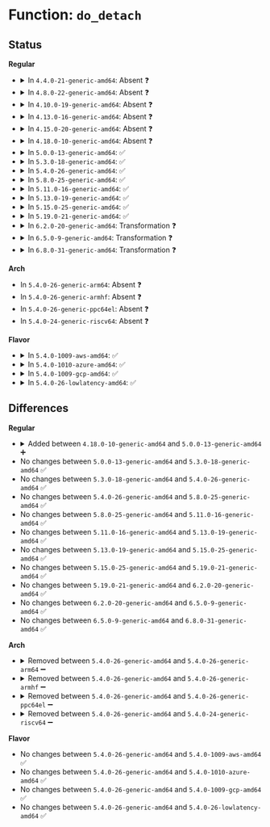 # Function: <code>do_detach</code>

## Status
<b>Regular</b>
<ul>
<li>
<details>
<summary>In <code>4.4.0-21-generic-amd64</code>: Absent ❓</summary>

```json
{
  "name": "do_detach",
  "collision_type": "Unique Static",
  "inline_type": "Full",
  "funcs": [
    {
      "addr": 18446744071584284602,
      "name": "do_detach",
      "external": false,
      "loc": "drivers/iommu/amd_iommu.c:1913",
      "file": "drivers/iommu/amd_iommu.c",
      "inline": "not declared, inlined",
      "caller_inline": [
        "drivers/iommu/amd_iommu.c:__detach_device"
      ],
      "caller_func": []
    }
  ],
  "symbols": []
}
```
</details>
</li>
<li>
<details>
<summary>In <code>4.8.0-22-generic-amd64</code>: Absent ❓</summary>

```json
{
  "name": "do_detach",
  "collision_type": "Unique Static",
  "inline_type": "Full",
  "funcs": [
    {
      "addr": 18446744071584627786,
      "name": "do_detach",
      "external": false,
      "loc": "drivers/iommu/amd_iommu.c:1793",
      "file": "drivers/iommu/amd_iommu.c",
      "inline": "not declared, inlined",
      "caller_inline": [
        "drivers/iommu/amd_iommu.c:__detach_device"
      ],
      "caller_func": []
    }
  ],
  "symbols": []
}
```
</details>
</li>
<li>
<details>
<summary>In <code>4.10.0-19-generic-amd64</code>: Absent ❓</summary>

```json
{
  "name": "do_detach",
  "collision_type": "Unique Static",
  "inline_type": "Full",
  "funcs": [
    {
      "addr": 18446744071584812890,
      "name": "do_detach",
      "external": false,
      "loc": "drivers/iommu/amd_iommu.c:1886",
      "file": "drivers/iommu/amd_iommu.c",
      "inline": "not declared, inlined",
      "caller_inline": [
        "drivers/iommu/amd_iommu.c:__detach_device"
      ],
      "caller_func": []
    }
  ],
  "symbols": []
}
```
</details>
</li>
<li>
<details>
<summary>In <code>4.13.0-16-generic-amd64</code>: Absent ❓</summary>

```json
{
  "name": "do_detach",
  "collision_type": "Unique Static",
  "inline_type": "Full",
  "funcs": [
    {
      "addr": 18446744071584900282,
      "name": "do_detach",
      "external": false,
      "loc": "drivers/iommu/amd_iommu.c:2133",
      "file": "drivers/iommu/amd_iommu.c",
      "inline": "not declared, inlined",
      "caller_inline": [
        "drivers/iommu/amd_iommu.c:__detach_device"
      ],
      "caller_func": []
    }
  ],
  "symbols": []
}
```
</details>
</li>
<li>
<details>
<summary>In <code>4.15.0-20-generic-amd64</code>: Absent ❓</summary>

```json
{
  "name": "do_detach",
  "collision_type": "Unique Static",
  "inline_type": "Full",
  "funcs": [
    {
      "addr": 18446744071585320842,
      "name": "do_detach",
      "external": false,
      "loc": "drivers/iommu/amd_iommu.c:1904",
      "file": "drivers/iommu/amd_iommu.c",
      "inline": "not declared, inlined",
      "caller_inline": [
        "drivers/iommu/amd_iommu.c:__detach_device"
      ],
      "caller_func": []
    }
  ],
  "symbols": []
}
```
</details>
</li>
<li>
<details>
<summary>In <code>4.18.0-10-generic-amd64</code>: Absent ❓</summary>

```json
{
  "name": "do_detach",
  "collision_type": "Unique Static",
  "inline_type": "Full",
  "funcs": [
    {
      "addr": 18446744071585565537,
      "name": "do_detach",
      "external": false,
      "loc": "drivers/iommu/amd_iommu.c:1915",
      "file": "drivers/iommu/amd_iommu.c",
      "inline": "not declared, inlined",
      "caller_inline": [
        "drivers/iommu/amd_iommu.c:__detach_device"
      ],
      "caller_func": []
    }
  ],
  "symbols": []
}
```
</details>
</li>
<li>
<details>
<summary>In <code>5.0.0-13-generic-amd64</code>: ✅</summary>

```c
void do_detach(struct iommu_dev_data * dev_data)
```

```json
{
  "name": "do_detach",
  "collision_type": "Unique Static",
  "inline_type": "No",
  "funcs": [
    {
      "addr": 18446744071585687776,
      "name": "do_detach",
      "external": false,
      "loc": "drivers/iommu/amd_iommu.c:1996",
      "file": "drivers/iommu/amd_iommu.c",
      "inline": "seen, unknown",
      "caller_inline": [],
      "caller_func": [
        "drivers/iommu/amd_iommu.c:amd_iommu_domain_free",
        "drivers/iommu/amd_iommu.c:detach_device"
      ]
    }
  ],
  "symbols": [
    {
      "addr": 18446744071585687776,
      "name": "do_detach",
      "section": ".text",
      "bind": "STB_LOCAL",
      "size": 185
    }
  ]
}
```
</details>
</li>
<li>
<details>
<summary>In <code>5.3.0-18-generic-amd64</code>: ✅</summary>

```c
void do_detach(struct iommu_dev_data * dev_data)
```

```json
{
  "name": "do_detach",
  "collision_type": "Unique Static",
  "inline_type": "No",
  "funcs": [
    {
      "addr": 18446744071585915200,
      "name": "do_detach",
      "external": false,
      "loc": "drivers/iommu/amd_iommu.c:1995",
      "file": "drivers/iommu/amd_iommu.c",
      "inline": "seen, unknown",
      "caller_inline": [],
      "caller_func": [
        "drivers/iommu/amd_iommu.c:amd_iommu_domain_free",
        "drivers/iommu/amd_iommu.c:detach_device"
      ]
    }
  ],
  "symbols": [
    {
      "addr": 18446744071585915200,
      "name": "do_detach",
      "section": ".text",
      "bind": "STB_LOCAL",
      "size": 181
    }
  ]
}
```
</details>
</li>
<li>
<details>
<summary>In <code>5.4.0-26-generic-amd64</code>: ✅</summary>

```c
void do_detach(struct iommu_dev_data * dev_data)
```

```json
{
  "name": "do_detach",
  "collision_type": "Unique Static",
  "inline_type": "No",
  "funcs": [
    {
      "addr": 18446744071586059264,
      "name": "do_detach",
      "external": false,
      "loc": "drivers/iommu/amd_iommu.c:2056",
      "file": "drivers/iommu/amd_iommu.c",
      "inline": "seen, unknown",
      "caller_inline": [],
      "caller_func": [
        "drivers/iommu/amd_iommu.c:amd_iommu_domain_free",
        "drivers/iommu/amd_iommu.c:detach_device"
      ]
    }
  ],
  "symbols": [
    {
      "addr": 18446744071586059264,
      "name": "do_detach",
      "section": ".text",
      "bind": "STB_LOCAL",
      "size": 215
    }
  ]
}
```
</details>
</li>
<li>
<details>
<summary>In <code>5.8.0-25-generic-amd64</code>: ✅</summary>

```c
void do_detach(struct iommu_dev_data * dev_data)
```

```json
{
  "name": "do_detach",
  "collision_type": "Unique Static",
  "inline_type": "No",
  "funcs": [
    {
      "addr": 18446744071586802416,
      "name": "do_detach",
      "external": false,
      "loc": "drivers/iommu/amd/iommu.c:1917",
      "file": "drivers/iommu/amd/iommu.c",
      "inline": "seen, unknown",
      "caller_inline": [],
      "caller_func": [
        "drivers/iommu/amd/iommu.c:amd_iommu_domain_free",
        "drivers/iommu/amd/iommu.c:detach_device"
      ]
    }
  ],
  "symbols": [
    {
      "addr": 18446744071586802416,
      "name": "do_detach",
      "section": ".text",
      "bind": "STB_LOCAL",
      "size": 274
    }
  ]
}
```
</details>
</li>
<li>
<details>
<summary>In <code>5.11.0-16-generic-amd64</code>: ✅</summary>

```c
void do_detach(struct iommu_dev_data * dev_data)
```

```json
{
  "name": "do_detach",
  "collision_type": "Unique Static",
  "inline_type": "No",
  "funcs": [
    {
      "addr": 18446744071586861584,
      "name": "do_detach",
      "external": false,
      "loc": "drivers/iommu/amd/iommu.c:2008",
      "file": "drivers/iommu/amd/iommu.c",
      "inline": "seen, unknown",
      "caller_inline": [],
      "caller_func": [
        "drivers/iommu/amd/iommu.c:amd_iommu_domain_free",
        "drivers/iommu/amd/iommu.c:detach_device"
      ]
    }
  ],
  "symbols": [
    {
      "addr": 18446744071586861584,
      "name": "do_detach",
      "section": ".text",
      "bind": "STB_LOCAL",
      "size": 274
    }
  ]
}
```
</details>
</li>
<li>
<details>
<summary>In <code>5.13.0-19-generic-amd64</code>: ✅</summary>

```c
void do_detach(struct iommu_dev_data * dev_data)
```

```json
{
  "name": "do_detach",
  "collision_type": "Unique Static",
  "inline_type": "No",
  "funcs": [
    {
      "addr": 18446744071586748608,
      "name": "do_detach",
      "external": false,
      "loc": "drivers/iommu/amd/iommu.c:1498",
      "file": "drivers/iommu/amd/iommu.c",
      "inline": "seen, unknown",
      "caller_inline": [],
      "caller_func": [
        "drivers/iommu/amd/iommu.c:amd_iommu_domain_free",
        "drivers/iommu/amd/iommu.c:detach_device"
      ]
    }
  ],
  "symbols": [
    {
      "addr": 18446744071586748608,
      "name": "do_detach",
      "section": ".text",
      "bind": "STB_LOCAL",
      "size": 274
    }
  ]
}
```
</details>
</li>
<li>
<details>
<summary>In <code>5.15.0-25-generic-amd64</code>: ✅</summary>

```c
void do_detach(struct iommu_dev_data * dev_data)
```

```json
{
  "name": "do_detach",
  "collision_type": "Unique Static",
  "inline_type": "No",
  "funcs": [
    {
      "addr": 18446744071587302128,
      "name": "do_detach",
      "external": false,
      "loc": "drivers/iommu/amd/iommu.c:1547",
      "file": "drivers/iommu/amd/iommu.c",
      "inline": "seen, unknown",
      "caller_inline": [],
      "caller_func": [
        "drivers/iommu/amd/iommu.c:amd_iommu_domain_free",
        "drivers/iommu/amd/iommu.c:detach_device"
      ]
    }
  ],
  "symbols": [
    {
      "addr": 18446744071587302128,
      "name": "do_detach",
      "section": ".text",
      "bind": "STB_LOCAL",
      "size": 269
    }
  ]
}
```
</details>
</li>
<li>
<details>
<summary>In <code>5.19.0-21-generic-amd64</code>: ✅</summary>

```c
void do_detach(struct iommu_dev_data * dev_data)
```

```json
{
  "name": "do_detach",
  "collision_type": "Unique Static",
  "inline_type": "No",
  "funcs": [
    {
      "addr": 18446744071588614624,
      "name": "do_detach",
      "external": false,
      "loc": "drivers/iommu/amd/iommu.c:1569",
      "file": "drivers/iommu/amd/iommu.c",
      "inline": "seen, unknown",
      "caller_inline": [],
      "caller_func": [
        "drivers/iommu/amd/iommu.c:amd_iommu_domain_free",
        "drivers/iommu/amd/iommu.c:detach_device"
      ]
    }
  ],
  "symbols": [
    {
      "addr": 18446744071588614624,
      "name": "do_detach",
      "section": ".text",
      "bind": "STB_LOCAL",
      "size": 348
    }
  ]
}
```
</details>
</li>
<li>
<details>
<summary>In <code>6.2.0-20-generic-amd64</code>: Transformation ❓</summary>

```c
void do_detach(struct iommu_dev_data * dev_data)
```

```json
{
  "name": "do_detach",
  "collision_type": "Unique Static",
  "inline_type": "No",
  "funcs": [
    {
      "addr": 0,
      "name": "do_detach",
      "external": false,
      "loc": "drivers/iommu/amd/iommu.c:1671",
      "file": "drivers/iommu/amd/iommu.c",
      "inline": "seen, unknown",
      "caller_inline": [],
      "caller_func": [
        "drivers/iommu/amd/iommu.c:amd_iommu_domain_free",
        "drivers/iommu/amd/iommu.c:detach_device"
      ]
    }
  ],
  "symbols": [
    {
      "addr": 18446744071590077280,
      "name": "do_detach",
      "section": ".text",
      "bind": "STB_LOCAL",
      "size": 383
    },
    {
      "addr": 18446744071596240689,
      "name": "do_detach.cold",
      "section": ".text",
      "bind": "STB_LOCAL",
      "size": 27
    }
  ]
}
```
</details>
</li>
<li>
<details>
<summary>In <code>6.5.0-9-generic-amd64</code>: Transformation ❓</summary>

```c
void do_detach(struct iommu_dev_data * dev_data)
```

```json
{
  "name": "do_detach",
  "collision_type": "Unique Static",
  "inline_type": "No",
  "funcs": [
    {
      "addr": 0,
      "name": "do_detach",
      "external": false,
      "loc": "drivers/iommu/amd/iommu.c:1696",
      "file": "drivers/iommu/amd/iommu.c",
      "inline": "seen, unknown",
      "caller_inline": [],
      "caller_func": [
        "drivers/iommu/amd/iommu.c:amd_iommu_domain_free",
        "drivers/iommu/amd/iommu.c:detach_device"
      ]
    }
  ],
  "symbols": [
    {
      "addr": 18446744071590389008,
      "name": "do_detach",
      "section": ".text",
      "bind": "STB_LOCAL",
      "size": 451
    },
    {
      "addr": 18446744071596768791,
      "name": "do_detach.cold",
      "section": ".text",
      "bind": "STB_LOCAL",
      "size": 27
    }
  ]
}
```
</details>
</li>
<li>
<details>
<summary>In <code>6.8.0-31-generic-amd64</code>: Transformation ❓</summary>

```c
void do_detach(struct iommu_dev_data * dev_data)
```

```json
{
  "name": "do_detach",
  "collision_type": "Unique Static",
  "inline_type": "No",
  "funcs": [
    {
      "addr": 0,
      "name": "do_detach",
      "external": false,
      "loc": "drivers/iommu/amd/iommu.c:1838",
      "file": "drivers/iommu/amd/iommu.c",
      "inline": "seen, unknown",
      "caller_inline": [],
      "caller_func": [
        "drivers/iommu/amd/iommu.c:detach_device"
      ]
    }
  ],
  "symbols": [
    {
      "addr": 18446744071590733952,
      "name": "do_detach",
      "section": ".text",
      "bind": "STB_LOCAL",
      "size": 324
    },
    {
      "addr": 18446744071597677280,
      "name": "do_detach.cold",
      "section": ".text",
      "bind": "STB_LOCAL",
      "size": 27
    }
  ]
}
```
</details>
</li>
</ul>
<b>Arch</b>
<ul>
<li>
In <code>5.4.0-26-generic-arm64</code>: Absent ❓
</li>
<li>
In <code>5.4.0-26-generic-armhf</code>: Absent ❓
</li>
<li>
In <code>5.4.0-26-generic-ppc64el</code>: Absent ❓
</li>
<li>
In <code>5.4.0-24-generic-riscv64</code>: Absent ❓
</li>
</ul>
<b>Flavor</b>
<ul>
<li>
<details>
<summary>In <code>5.4.0-1009-aws-amd64</code>: ✅</summary>

```c
void do_detach(struct iommu_dev_data * dev_data)
```

```json
{
  "name": "do_detach",
  "collision_type": "Unique Static",
  "inline_type": "No",
  "funcs": [
    {
      "addr": 18446744071585820240,
      "name": "do_detach",
      "external": false,
      "loc": "drivers/iommu/amd_iommu.c:2056",
      "file": "drivers/iommu/amd_iommu.c",
      "inline": "seen, unknown",
      "caller_inline": [],
      "caller_func": [
        "drivers/iommu/amd_iommu.c:amd_iommu_domain_free",
        "drivers/iommu/amd_iommu.c:detach_device"
      ]
    }
  ],
  "symbols": [
    {
      "addr": 18446744071585820240,
      "name": "do_detach",
      "section": ".text",
      "bind": "STB_LOCAL",
      "size": 215
    }
  ]
}
```
</details>
</li>
<li>
<details>
<summary>In <code>5.4.0-1010-azure-amd64</code>: ✅</summary>

```c
void do_detach(struct iommu_dev_data * dev_data)
```

```json
{
  "name": "do_detach",
  "collision_type": "Unique Static",
  "inline_type": "No",
  "funcs": [
    {
      "addr": 18446744071585679424,
      "name": "do_detach",
      "external": false,
      "loc": "drivers/iommu/amd_iommu.c:2056",
      "file": "drivers/iommu/amd_iommu.c",
      "inline": "seen, unknown",
      "caller_inline": [],
      "caller_func": [
        "drivers/iommu/amd_iommu.c:amd_iommu_domain_free",
        "drivers/iommu/amd_iommu.c:detach_device"
      ]
    }
  ],
  "symbols": [
    {
      "addr": 18446744071585679424,
      "name": "do_detach",
      "section": ".text",
      "bind": "STB_LOCAL",
      "size": 215
    }
  ]
}
```
</details>
</li>
<li>
<details>
<summary>In <code>5.4.0-1009-gcp-amd64</code>: ✅</summary>

```c
void do_detach(struct iommu_dev_data * dev_data)
```

```json
{
  "name": "do_detach",
  "collision_type": "Unique Static",
  "inline_type": "No",
  "funcs": [
    {
      "addr": 18446744071586009280,
      "name": "do_detach",
      "external": false,
      "loc": "drivers/iommu/amd_iommu.c:2056",
      "file": "drivers/iommu/amd_iommu.c",
      "inline": "seen, unknown",
      "caller_inline": [],
      "caller_func": [
        "drivers/iommu/amd_iommu.c:amd_iommu_domain_free",
        "drivers/iommu/amd_iommu.c:detach_device"
      ]
    }
  ],
  "symbols": [
    {
      "addr": 18446744071586009280,
      "name": "do_detach",
      "section": ".text",
      "bind": "STB_LOCAL",
      "size": 215
    }
  ]
}
```
</details>
</li>
<li>
<details>
<summary>In <code>5.4.0-26-lowlatency-amd64</code>: ✅</summary>

```c
void do_detach(struct iommu_dev_data * dev_data)
```

```json
{
  "name": "do_detach",
  "collision_type": "Unique Static",
  "inline_type": "No",
  "funcs": [
    {
      "addr": 18446744071586117568,
      "name": "do_detach",
      "external": false,
      "loc": "drivers/iommu/amd_iommu.c:2056",
      "file": "drivers/iommu/amd_iommu.c",
      "inline": "seen, unknown",
      "caller_inline": [],
      "caller_func": [
        "drivers/iommu/amd_iommu.c:amd_iommu_domain_free",
        "drivers/iommu/amd_iommu.c:detach_device"
      ]
    }
  ],
  "symbols": [
    {
      "addr": 18446744071586117568,
      "name": "do_detach",
      "section": ".text",
      "bind": "STB_LOCAL",
      "size": 215
    }
  ]
}
```
</details>
</li>
</ul>

## Differences
<b>Regular</b>
<ul>
<li>
<details>
<summary>Added between <code>4.18.0-10-generic-amd64</code> and <code>5.0.0-13-generic-amd64</code> ➕</summary>

```c
void do_detach(struct iommu_dev_data * dev_data)
```
</details>
</li>
<li>
No changes between <code>5.0.0-13-generic-amd64</code> and <code>5.3.0-18-generic-amd64</code> ✅
</li>
<li>
No changes between <code>5.3.0-18-generic-amd64</code> and <code>5.4.0-26-generic-amd64</code> ✅
</li>
<li>
No changes between <code>5.4.0-26-generic-amd64</code> and <code>5.8.0-25-generic-amd64</code> ✅
</li>
<li>
No changes between <code>5.8.0-25-generic-amd64</code> and <code>5.11.0-16-generic-amd64</code> ✅
</li>
<li>
No changes between <code>5.11.0-16-generic-amd64</code> and <code>5.13.0-19-generic-amd64</code> ✅
</li>
<li>
No changes between <code>5.13.0-19-generic-amd64</code> and <code>5.15.0-25-generic-amd64</code> ✅
</li>
<li>
No changes between <code>5.15.0-25-generic-amd64</code> and <code>5.19.0-21-generic-amd64</code> ✅
</li>
<li>
No changes between <code>5.19.0-21-generic-amd64</code> and <code>6.2.0-20-generic-amd64</code> ✅
</li>
<li>
No changes between <code>6.2.0-20-generic-amd64</code> and <code>6.5.0-9-generic-amd64</code> ✅
</li>
<li>
No changes between <code>6.5.0-9-generic-amd64</code> and <code>6.8.0-31-generic-amd64</code> ✅
</li>
</ul>
<b>Arch</b>
<ul>
<li>
<details>
<summary>Removed between <code>5.4.0-26-generic-amd64</code> and <code>5.4.0-26-generic-arm64</code> ➖</summary>

```c
void do_detach(struct iommu_dev_data * dev_data)
```
</details>
</li>
<li>
<details>
<summary>Removed between <code>5.4.0-26-generic-amd64</code> and <code>5.4.0-26-generic-armhf</code> ➖</summary>

```c
void do_detach(struct iommu_dev_data * dev_data)
```
</details>
</li>
<li>
<details>
<summary>Removed between <code>5.4.0-26-generic-amd64</code> and <code>5.4.0-26-generic-ppc64el</code> ➖</summary>

```c
void do_detach(struct iommu_dev_data * dev_data)
```
</details>
</li>
<li>
<details>
<summary>Removed between <code>5.4.0-26-generic-amd64</code> and <code>5.4.0-24-generic-riscv64</code> ➖</summary>

```c
void do_detach(struct iommu_dev_data * dev_data)
```
</details>
</li>
</ul>
<b>Flavor</b>
<ul>
<li>
No changes between <code>5.4.0-26-generic-amd64</code> and <code>5.4.0-1009-aws-amd64</code> ✅
</li>
<li>
No changes between <code>5.4.0-26-generic-amd64</code> and <code>5.4.0-1010-azure-amd64</code> ✅
</li>
<li>
No changes between <code>5.4.0-26-generic-amd64</code> and <code>5.4.0-1009-gcp-amd64</code> ✅
</li>
<li>
No changes between <code>5.4.0-26-generic-amd64</code> and <code>5.4.0-26-lowlatency-amd64</code> ✅
</li>
</ul>
